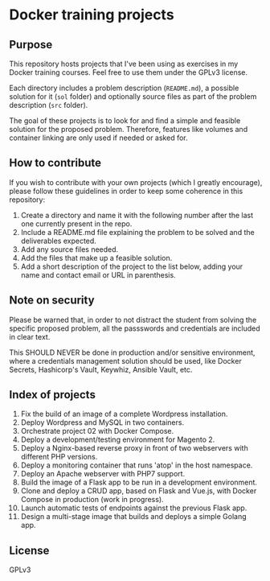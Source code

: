 # Docker training projects

## Purpose

This repository hosts projects that I've been using as exercises in my Docker training courses. Feel free to use them under the GPLv3 license.

Each directory includes a problem description (`README.md`), a possible solution for it (`sol` folder) and optionally source files as part of the problem description (`src` folder).

The goal of these projects is to look for and find a simple and feasible solution for the proposed problem. Therefore, features like volumes and container linking are only used if needed or asked for.

## How to contribute

If you wish to contribute with your own projects (which I greatly encourage), please follow these guidelines in order to keep some coherence in this repository:

1. Create a directory and name it with the following number after the last one currently present in the repo.
2. Include a README.md file explaining the problem to be solved and the deliverables expected.
3. Add any source files needed.
4. Add the files that make up a feasible solution.
5. Add a short description of the project to the list below, adding your name and contact email or URL in parenthesis.

## Note on security

Please be warned that, in order to not distract the student from solving the specific proposed problem, all the passswords and credentials are included in clear text.

This SHOULD NEVER be done in production and/or sensitive environment, where a credentials management solution should be used, like Docker Secrets, Hashicorp's Vault, Keywhiz, Ansible Vault, etc.

## Index of projects

1. Fix the build of an image of a complete Wordpress installation.
2. Deploy Wordpress and MySQL in two containers.
3. Orchestrate project 02 with Docker Compose.
4. Deploy a development/testing environment for Magento 2.
5. Deploy a Nginx-based reverse proxy in front of two webservers with different PHP versions.
6. Deploy a monitoring container that runs 'atop' in the host namespace.
7. Deploy an Apache webserver with PHP7 support.
8. Build the image of a Flask app to be run in a development environment.
9. Clone and deploy a CRUD app, based on Flask and Vue.js, with Docker Compose in production (work in progress).
10. Launch automatic tests of endpoints against the previous Flask app.
11. Design a multi-stage image that builds and deploys a simple Golang app.

## License

GPLv3
